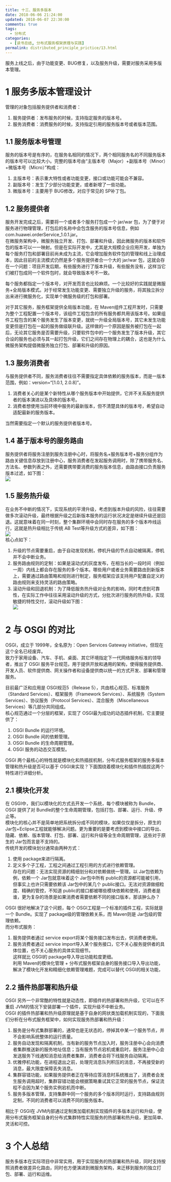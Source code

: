 ```yaml
---
title: 十三、服务多版本
date: 2018-06-06 21:24:00
updated: 2018-06-07 22:30:00
comments: true
tags:
  - 分布式
categories: 
  - [读书总结, 分布式服务框架原理与实践]
permalink: distributed_principle_prictice/13.html    
---
```


服务上线之后，由于功能变更、BUG修复，以及服务升级，需要对服务采用多版本管理。

# 1 服务多版本管理设计

管理的对象包括服务提供者和消费者：  
1. 服务提供者：发布服务的时候，支持指定服务的版本号。
2. 服务消费者：消费服务的时候，支持指定引用的服务版本号或者版本范围。

## 1.1 服务版本号管理

服务的版本号是有序的，在服务名相同的情况下，两个相同服务名的不同服务版本的版本号可以比较大小。完整的版本号由“主版本号（Major）+副版本号（Minor）+微版本号（Micro）”构成：  
1. 主版本号：表示重大特性或者功能变更，接口或功能可能会不兼容。
2. 副版本号：发生了少部分功能变更，或者新增了一些功能。
3. 微版本号：主要用于 BUG修改，对应于常见的 SP补丁包。

## 1.2 服务提供者

服务开发完成之后，需要将一个或者多个服务打包成一个 jar/war 包，为了便于对服务进行物理管理，打包后的名称中会包含服务的版本号信息，例如 com.huawei.orderService_1.0.1.jar。  
在微服务架构中，微服务独立开发、打包、部署和升级，因此微服务的版本和软件包的版本可以一一映射。但是在实际开发中，尤其是大规模企业应用开发，单独为每个服务打包和部署目前尚未成为主流，它会增加服务软件包的管理和线上治理成本，因此目前的主流模式仍然是多个服务提供者合一个大的 jar/war 包，这就会存在一个问题：项目开发后期，有些服务进行了版本升级，有些服务没有，这样当它们被打包成同一个软件包时，就会导致版本号不一致。  
  
每个服务都指定一个版本号，对开发而言也比较麻烦。一个比较好的实践就是微服务+全局版本模式。对于经常发生功能变更、需要独立升级的服务，将其独立拆分出来进行微服务化，实现单个微服务级的打包和部署。  
  
对于其它服务，服务框架提供全局版本功能，在 Maven组件工程开发时，只需要为整个工程配置一个版本号，该组件工程包含的所有服务都共用该版本号。如果组件工程包含的某个服务发生了版本变更，就统一升级全局版本号，其它未发生功能变更但是打包在一起的服务做级联升级。这样做的一个原因是服务被打包在一起后，无论其它服务是否需要升级，只要软件包中的一个服务发生了版本升级，其它合设的服务也必须与其一起打包升级，它们之间存在物理上的耦合，这也是为什么微服务架构提倡微服务独立打包、部署和升级的原因。

## 1.3 服务消费者

与服务提供者不同，服务消费者往往不需要指定具体依赖的服务版本，而是一版本范围，例如：version=“[1.0.1, 2.0.8]”。  
1. 消费者关心的是某个新特性从哪个服务版本中开始提供，它并不关系服务提供者的版本演进以及具体的版本号。
2. 消费者想使用当前环境中服务的最新版本，但不清楚具体的版本号，希望自动适配最新的服务版本。
  
当然需要指定一个默认的服务提供者版本号。

## 1.4 基于版本号的服务路由

服务提供者将服务注册到服务注册中心时，将服务名+服务版本号+服务分组作为路由关键信息存放到注册中心，服务消费者在发起服务调用时，除了携带服务名、方法名、参数列表之外，还需要携带要消费的服务版本信息，由路由接口负责服务版本过滤，如下图：  
![][1]

## 1.5 服务热升级

在业务不中断的情况下，实现系统的平滑升级，考虑到版本升级的风险，往往需要做多次滚动升级，最终根据升级之后新版本服务的运行状况决定是继续升级还是回退。这就意味着在同一时刻，整个集群环境中会同时存在服务的多个版本咋线运行，这就是热升级相比于传统 AB Test等升级方式的差异，如下图：  
![][2]  
核心点如下：
1. 升级的节点需要重启，由于自动发现机制，停机升级的节点自动被隔离，停机并不会中断业务。
2. 服务路由规则的定制：如果是滚动式的灰度发布，在相当长的一段时间（例如一周）内线上都会存在服务的多个版本。哪些用户或者业务需要路由到新版本上，需要通过路由策略和规则进行制定，服务框架应该支持用户配置自定义的路由规则来支持灵活的路由策略。
3. 滚动升级和回退机制：为了降低服务热升级对业务的影响，同时考虑到可靠性，在实际工作中往往采用滚动升级的方式，分批次进行服务的热升级，实现敏捷的特性交付，滚动升级如下图：  
![][3]

# 2 与 OSGI 的对比

OSGI，成立于 1999年，全名原为：Open Services Gateway initiative，但现在这个全名已经废弃。  
致力于家用设备、汽车、手机、桌面、其它环境指定下一代网络服务标准的领导者，推出了 OSGI 服务平台规范，用于提供开放和通用的架构，使得服务提供商、开发人员、软件提供商、网关操作者和设备提供商以统一的方式开发、部署和管理服务。  
  
目前最广泛和应用是 OSGI规范5（Release 5），共由核心规范、标准服务（Standard Services）、框架服务（Framework Services）、系统服务（System Services）、协议服务（Protocol Services）、混合服务（Miscellaneous Services）等几部分共同组成。  
核心规范通过一个分层的框架，实现了 OSGI最为成功的动态插件机制，它主要提供了：
1. OSGI Bundle 的运行环境。
2. OSGI Bundle 间的依赖管理。
3. OSGI Bundle 的生命周期管理。
4. OSGI 服务的动态交互模型。
  
OSGI 两个最核心的特性就是模块化和热插拔机制，分布式服务框架的服务多版本管理和热升级是否可以基于 OSGI来实现？下面围绕着模块化和插件热插拔这两个特性进行详细分析。

## 2.1 模块化开发

在 OSGI中，我们以模块化的方式去开发一个系统，每个模块被称为 Bundle，OSGI 提供了对 Bundle的整个生命周期管理，包括打包、部署、运行、升级、停止等。  
模块化的核心并不是简单地把系统拆分成不同的模块，如果仅仅是拆分，原生的 Jar包+Eclipse工程就能够解决问题。更为重要的是要考虑到模块中接口的导出、隐藏、依赖、版本管理、打包、部署、运行和升级等全生命周期管理，这些对于原生的 Jar包而言是不支持的。  
传统开发的模块划分通常由两种方式：  
1. 使用 package来进行隔离。
2. 定义多个子工程，工程之间通过工程引用的方式进行依赖管理。  
存在的问题：无法实现资源的精细划分和对依赖做统一管理。以 Jar包依赖为例，依赖一个 Jar包就意味着这个 Jar包中所有 public的资源都可能被引用，但事实上也许只需要依赖该 Jar包中的某几个 public接口。无法对资源做细粒度、精确的管控，不知道 public的接口都被哪些模块依赖和使用，消费者是谁，更为复杂的场景是如果消费者需要依赖不同的接口版本，那该肿么办？  
  
OSGI 很好地解决了这个问题，每个 OSGI工程是一个标准的插件工程，实际就是一个 Bundle。实现了 package级的管理依赖关系，而 Maven则是 Jar包级的管理依赖。  
而分布式服务：
1. 服务提供者通过 service export将某个服务接口发布出去，供消费者使用。
2. 服务消费者通过 service import导入某个服务接口，它不关心服务提供者的具体位置，也不关心服务的具体实现细节。  
这样就比 OSGI的 package导入导出功能粒度更细。  
利用 Maven的模块化管理 + 分布式服务框架自身的服务接口导入导出功能，解决了模块化开发和精细化依赖管理难题，完成可以替代 OSGI的相关功能，

## 2.2 插件热部署和热升级

OSGI 另外一个非常酷的特性就是动态性，即插件的热部署和热升级，它可以在不重启 JVM的情况下安装部署一个插件，实现升级不中断业务。  
OSGI 的插件热部署和热升级原理就是基于自身的网状类加载机制实现的，下面我们分析在分布式服务框架中，如何实现服务热部署和热升级：  
1. 服务是分布式集群部署的，通常也是无状态的，停掉其中某一个服务节点，并不会影响系统整体的运行质量。
2. 服务自动发现和隔离机制，当有新的服务节点加入时，服务注册中心会向消费者集群推送新的服务地址信息；当有服务节点宕机或重启时，服务注册中心会发送服务下线通知消息给消费者集群，消费者会将下线服务自动隔离。
3. 优雅停机功能，在进程退出之前，处理完消息队列积压的消息，不再接受新的消息，最大限度保障丢失消息。
4. 集群容错功能，如果服务提供者正在等待应答消息时系统推出了，消费者会发生服务调用超时，集群容错功能会根据策略重试其它正常的服务节点，保证流程不会因为某个服务实例宕机而中断。
5. 服务多版本管理，支持集群中同一个服务的多个版本同时运行，支持路由规则定制，不同的消费者可以消费不同的服务版本。

相比于 OSGI在 JVM内部通过定制类加载机制实现插件的多版本运行和升级，使用分布式服务框架自身的分布式集群特性实现服务的热部署和热升级，更加简单、灵活和可控。

# 3 个人总结

服务多版本在实际项目中非常实用，用于实现服务的热部署和热升级，同时支持按照消费者做差异化路由，同时也方便演进到微服务架构，来迁移到服务的独立打包、部署、运行和运维。

[1]:http://leran2deeplearnjavawebtech.oss-cn-beijing.aliyuncs.com/learn/distributed_principle_prictice/13_1.png
[2]:http://leran2deeplearnjavawebtech.oss-cn-beijing.aliyuncs.com/learn/distributed_principle_prictice/13_2.png
[3]:http://leran2deeplearnjavawebtech.oss-cn-beijing.aliyuncs.com/learn/distributed_principle_prictice/13_3.png